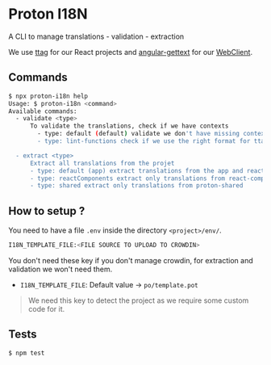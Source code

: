 # Proton I18N

A CLI to manage translations - validation - extraction

We use [ttag](https://github.com/ttag-org/ttag) for our React projects and [angular-gettext](https://github.com/rubenv/angular-gettext) for our [WebClient](https://github.com/ProtonMail/WebClient).

## Commands

```sh
$ npx proton-i18n help
Usage: $ proton-i18n <command>
Available commands:
  - validate <type>
      To validate the translations, check if we have contexts
        - type: default (default) validate we don't have missing context
        - type: lint-functions check if we use the right format for ttag

  - extract <type>
      Extract all translations from the projet
      - type: default (app) extract translations from the app and reactComponents + shared
      - type: reactComponents extract only translations from react-components
      - type: shared extract only translations from proton-shared
```

## How to setup ?

You need to have a file `.env` inside the directory `<project>/env/`.

```sh
I18N_TEMPLATE_FILE:<FILE SOURCE TO UPLOAD TO CROWDIN>
```

You don't need these key if you don't manage crowdin, for extraction and validation we won't need them.

-   `I18N_TEMPLATE_FILE`: Default value -> `po/template.pot`

> We need this key to detect the project as we require some custom code for it.

## Tests

`$ npm test`
